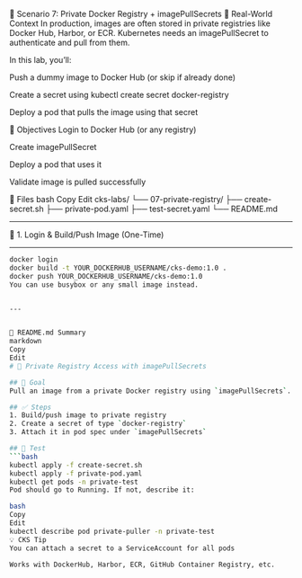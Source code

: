 🐳 Scenario 7: Private Docker Registry + imagePullSecrets
📘 Real-World Context
In production, images are often stored in private registries like Docker Hub, Harbor, or ECR. Kubernetes needs an imagePullSecret to authenticate and pull from them.

In this lab, you’ll:

Push a dummy image to Docker Hub (or skip if already done)

Create a secret using kubectl create secret docker-registry

Deploy a pod that pulls the image using that secret

🎯 Objectives
Login to Docker Hub (or any registry)

Create imagePullSecret

Deploy a pod that uses it

Validate image is pulled successfully

📁 Files
bash
Copy
Edit
cks-labs/
└── 07-private-registry/
    ├── create-secret.sh
    ├── private-pod.yaml
    ├── test-secret.yaml
    └── README.md

---


🧰 1. Login & Build/Push Image (One-Time)

---

```bash
docker login
docker build -t YOUR_DOCKERHUB_USERNAME/cks-demo:1.0 .
docker push YOUR_DOCKERHUB_USERNAME/cks-demo:1.0
You can use busybox or any small image instead.


---


📘 README.md Summary
markdown
Copy
Edit
# 🐳 Private Registry Access with imagePullSecrets

## 🎯 Goal
Pull an image from a private Docker registry using `imagePullSecrets`.

## ✅ Steps
1. Build/push image to private registry
2. Create a secret of type `docker-registry`
3. Attach it in pod spec under `imagePullSecrets`

## 🧪 Test
```bash
kubectl apply -f create-secret.sh
kubectl apply -f private-pod.yaml
kubectl get pods -n private-test
Pod should go to Running. If not, describe it:

bash
Copy
Edit
kubectl describe pod private-puller -n private-test
💡 CKS Tip
You can attach a secret to a ServiceAccount for all pods

Works with DockerHub, Harbor, ECR, GitHub Container Registry, etc.

